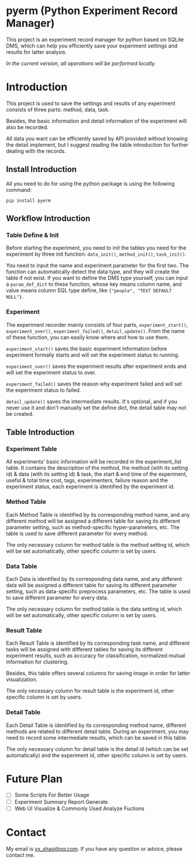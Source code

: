 # pyerm (Python Experiment Record Manager)
This project is an experiment record manager for python based on SQLite DMS, which can help you efficiently save your experiment settings and results for latter analysis. 

*In the current version, all operations will be performed locally.*

# Introduction
This project is used to save the settings and results of any experiment consists of three parts: method, data, task. 

Besides, the basic information and detail information of the experiment will also be recorded.

All data you want can be efficiently saved by API provided without knowing the detail implement, but I suggest reading the table introduction for further dealing with the records. 

## Install Introduction
All you need to do for using the python package is using the following command:

```pip install pyerm```

## Workflow Introduction
### Table Define & Init
Before starting the experiment, you need to init the tables you need for the experiment by three init function: `data_init()`, `method_init()`, `task_init()`.

 You need to input the name and experiment parameter for the first two. The function can automatically detect the data type, and they will create the table if not exist. If you want to define the DMS type yourself, you can input a `param_def_dict` to these function, whose key means column name, and value means column SQL type define, like `{"people", "TEXT DEFAULT NULL"}`. 

### Experiment 

The experiment recorder mainly consists of four parts, `experiment_start()`, `experiment_over()`, `experiment_failed()`, `detail_update()`. From the name of these function, you can easily know where and how to use them.

`experiment_start()` saves the basic experiment information before experiment formally starts and will set the experiment status to running.

`experiment_over()` saves the experiment results after experiment ends and will set the experiment status to over.

`experiment_failed()` saves the reason why experiment failed and will set the experiment status to failed.

`detail_update()` saves the intermediate results. It's optional, and if you never use it and don't manually set the define dict, the detail table may not be created.

## Table Introduction

### Experiment Table
All experiments' basic information will be recorded in the experiment_list table. It contains the description of the method, the method (with its setting id) & data (with its setting id) & task, the start & end time of the experiment, useful & total time cost, tags, experimenters, failure reason and the experiment status, each experiment is identified by the experiment id.

### Method Table
Each Method Table is identified by its corresponding method name, and any different method will be assigned a different table for saving its different parameter setting, such as method-specific hyper-parameters, etc. The table is used to save different parameter for every method.

The only necessary column for method table is the method setting id, which will be set automatically, other specific column is set by users.

### Data Table
Each Data is identified by its corresponding data name, and any different data will be assigned a different table for saving its different parameter setting, such as data-specific preprocess parameters, etc. The table is used to save different parameter for every data.

The only necessary column for method table is the data setting id, which will be set automatically, other specific column is set by users.

### Result Table
Each Result Table is identified by its corresponding task name, and different tasks will be assigned with different tables for saving its different experiment results, such as accuracy for classification, normalized mutual information for clustering. 

Besides, this table offers several columns for saving image in order for latter visualization. 

The only necessary column for result table is the experiment id, other specific column is set by users.

### Detail Table
Each Detail Table is identified by its corresponding method name, different methods are related to different detail table. During an experiment, you may need to record some intermediate results, which can be saved in this table.

The only necessary column for detail table is the detail id (which can be set automatically) and the experiment id, other specific column is set by users.


# Future Plan

- [ ] Some Scripts For Better Usage 
- [ ] Experiment Summary Report Generate
- [ ] Web UI Visualize & Commonly Used Analyze Fuctions

# Contact
My email is yx_shao@qq.com. If you have any question or advice, please contact me. 
